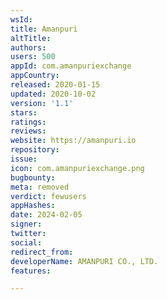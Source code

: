 ```yaml
---
wsId: 
title: Amanpuri
altTitle: 
authors: 
users: 500
appId: com.amanpuriexchange
appCountry: 
released: 2020-01-15
updated: 2020-10-02
version: '1.1'
stars: 
ratings: 
reviews: 
website: https://amanpuri.io
repository: 
issue: 
icon: com.amanpuriexchange.png
bugbounty: 
meta: removed
verdict: fewusers
appHashes: 
date: 2024-02-05
signer: 
twitter: 
social: 
redirect_from: 
developerName: AMANPURI CO., LTD.
features: 

---
```



